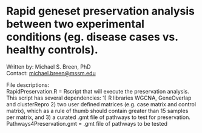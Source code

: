 # Rapid geneset preservation analysis between two experimental conditions (eg. disease cases vs. healthy controls). 

Written by: Michael S. Breen, PhD <br />
Contact: michael.breen@mssm.edu <br />

File descriptions: <br />
RapidPreservation.R = Rscript that will execute the preservation analysis. This script has several dependencies: 1) R libraries WGCNA, GeneOverlap and clusterRepro 2) two user defined matrices (e.g. case matrix and control matrix), which as a rule of thumb should contain greater than 15 samples per matrix, and 3) a curated .gmt file of pathways to test for preservation.   <br />
Pathways4Preservation.gmt = .gmt file of pathways to be tested <br />
